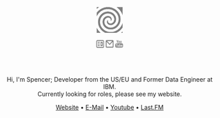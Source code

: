 <div align="center">
  <br>
  <br>
  <br>
  <br>
  <br>
  <a href="https://keehar.net/">
    <img width="60" height="60" src="nocturneIcon.gif" />
  </a>
  <br>
  <p>
    <a href="https://keehar.net/"><img width="18" height="18" src="websiteIcon.svg?sanitize=true" /></a>
    <a href="mailto:me@keehar.net"><img width="18" height="18" src="mailIcon.svg?sanitize=true" /></a>
    <a href="https://www.youtube.com/@keehar"><img width="18" height="18" src="youtubeIcon2.svg?sanitize=true" /></a>
  </p>
  <br>
  <br>
  
  Hi, I'm Spencer; Developer from the US/EU and Former Data Engineer at IBM.<br>
  Currently looking for roles, please see my website.
  <p>
    <a href="https://keehar.net/">Website</a> •  
    <a href="mailto:me@keehar.net">E-Mail</a> • 
    <a href="https://www.youtube.com/@keehar">Youtube</a> •
    <a href="https://www.last.fm/user/skunk08002">Last.FM</a>
  </p>
  <br>
  <br>
  

<!--
[![GitHub stats-Dark](https://github-readme-stats.vercel.app/api?username=spoisseroux&show_icons=true&theme=dark&rank_icon=github#gh-dark-mode-only)](https://github.com/anuraghazra/github-readme-stats#gh-dark-mode-only)
[![GitHub stats-Light](https://github-readme-stats.vercel.app/api?username=spoisseroux&show_icons=true&theme=default&rank_icon=github#gh-light-mode-only)](https://github.com/anuraghazra/github-readme-stats#gh-light-mode-only)


[![Top Langs Dark](https://github-readme-stats.vercel.app/api/top-langs/?username=spoisseroux&layout=compact&theme=dark#gh-dark-mode-only)](https://github.com/anuraghazra/github-readme-stats#gh-dark-mode-only)
[![Top Langs Light](https://github-readme-stats.vercel.app/api/top-langs/?username=spoisseroux&layout=compact&theme=default#gh-dark-light-only)](https://github.com/anuraghazra/github-readme-stats#gh-light-mode-only)
-->
<!--
**spoisseroux/spoisseroux** is a ✨ _special_ ✨ repository because its `README.md` (this file) appears on your GitHub profile.

Here are some ideas to get you started:

- 🔭 I’m currently working on ...
- 🌱 I’m currently learning ...
- 👯 I’m looking to collaborate on ...
- 🤔 I’m looking for help with ...
- 💬 Ask me about ...
- 📫 How to reach me: ...
- 😄 Pronouns: ...
- ⚡ Fun fact: ...
-->
